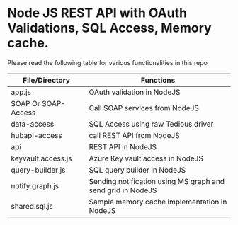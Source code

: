 # Node JS REST API with OAuth Validations, SQL Access, Memory cache.

Please read the following table for various functionalities in this repo

| File/Directory                                        | Functions
| ------------------------------------------            | ------
| app.js                                                | OAuth validation in NodeJS   
| SOAP Or SOAP-Access                                   | Call SOAP services from NodeJS      
| data-access                                           | SQL Access using raw Tedious driver      
| hubapi-access                                         | call REST API from NodeJS
| api                                                   | REST API in NodeJS
| keyvault.access.js                                    | Azure Key vault access in NodeJS
| query-builder.js                                      | SQL query builder in NodeJS
| notify.graph.js                                       | Sending notification using MS graph and send grid in NodeJS
| shared.sql.js                                         | Sample memory cache implementation in NodeJS

